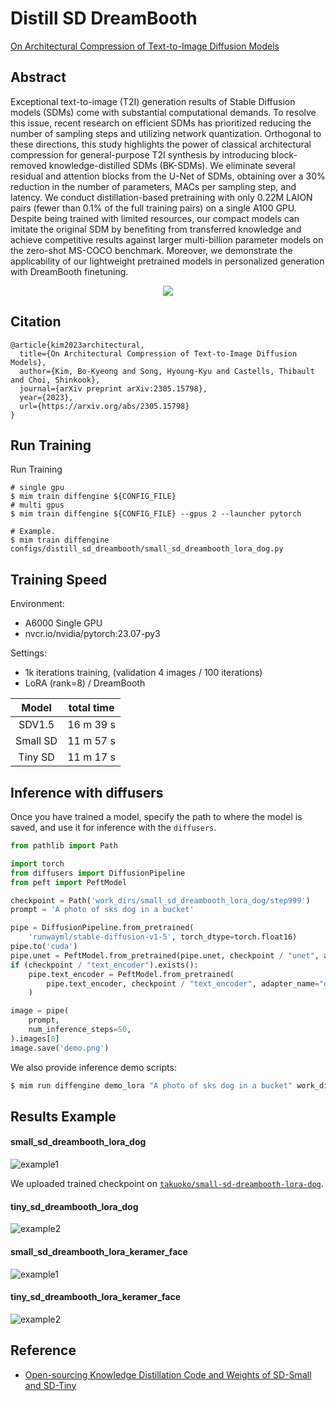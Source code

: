 # Distill SD DreamBooth

[On Architectural Compression of Text-to-Image Diffusion Models](https://arxiv.org/abs/2305.15798)

## Abstract

Exceptional text-to-image (T2I) generation results of Stable Diffusion models (SDMs) come with substantial computational demands. To resolve this issue, recent research on efficient SDMs has prioritized reducing the number of sampling steps and utilizing network quantization. Orthogonal to these directions, this study highlights the power of classical architectural compression for general-purpose T2I synthesis by introducing block-removed knowledge-distilled SDMs (BK-SDMs). We eliminate several residual and attention blocks from the U-Net of SDMs, obtaining over a 30% reduction in the number of parameters, MACs per sampling step, and latency. We conduct distillation-based pretraining with only 0.22M LAION pairs (fewer than 0.1% of the full training pairs) on a single A100 GPU. Despite being trained with limited resources, our compact models can imitate the original SDM by benefiting from transferred knowledge and achieve competitive results against larger multi-billion parameter models on the zero-shot MS-COCO benchmark. Moreover, we demonstrate the applicability of our lightweight pretrained models in personalized generation with DreamBooth finetuning.

<div align=center>
<img src="https://github.com/okotaku/diffengine/assets/24734142/253c0dfb-fa1c-4cbf-81c0-9d6948d40413"/>
</div>

## Citation

```
@article{kim2023architectural,
  title={On Architectural Compression of Text-to-Image Diffusion Models},
  author={Kim, Bo-Kyeong and Song, Hyoung-Kyu and Castells, Thibault and Choi, Shinkook},
  journal={arXiv preprint arXiv:2305.15798},
  year={2023},
  url={https://arxiv.org/abs/2305.15798}
}
```

## Run Training

Run Training

```
# single gpu
$ mim train diffengine ${CONFIG_FILE}
# multi gpus
$ mim train diffengine ${CONFIG_FILE} --gpus 2 --launcher pytorch

# Example.
$ mim train diffengine configs/distill_sd_dreambooth/small_sd_dreambooth_lora_dog.py
```

## Training Speed

Environment:

- A6000 Single GPU
- nvcr.io/nvidia/pytorch:23.07-py3

Settings:

- 1k iterations training, (validation 4 images / 100 iterations)
- LoRA (rank=8) / DreamBooth

|  Model   | total time |
| :------: | :--------: |
|  SDV1.5  | 16 m 39 s  |
| Small SD | 11 m 57 s  |
| Tiny SD  | 11 m 17 s  |

## Inference with diffusers

Once you have trained a model, specify the path to where the model is saved, and use it for inference with the `diffusers`.

```py
from pathlib import Path

import torch
from diffusers import DiffusionPipeline
from peft import PeftModel

checkpoint = Path('work_dirs/small_sd_dreambooth_lora_dog/step999')
prompt = 'A photo of sks dog in a bucket'

pipe = DiffusionPipeline.from_pretrained(
    'runwayml/stable-diffusion-v1-5', torch_dtype=torch.float16)
pipe.to('cuda')
pipe.unet = PeftModel.from_pretrained(pipe.unet, checkpoint / "unet", adapter_name="default")
if (checkpoint / "text_encoder").exists():
    pipe.text_encoder = PeftModel.from_pretrained(
        pipe.text_encoder, checkpoint / "text_encoder", adapter_name="default"
    )

image = pipe(
    prompt,
    num_inference_steps=50,
).images[0]
image.save('demo.png')
```

We also provide inference demo scripts:

```bash
$ mim run diffengine demo_lora "A photo of sks dog in a bucket" work_dirs/small_sd_dreambooth_lora_dog/step999 --sdmodel segmind/small-sd
```

## Results Example

#### small_sd_dreambooth_lora_dog

![example1](https://github.com/okotaku/diffengine/assets/24734142/9fa0bf8a-34f2-4e74-88b8-f33e249520e2)

We uploaded trained checkpoint on [`takuoko/small-sd-dreambooth-lora-dog`](https://huggingface.co/takuoko/small-sd-dreambooth-lora-dog).

#### tiny_sd_dreambooth_lora_dog

![example2](https://github.com/okotaku/diffengine/assets/24734142/dcb3ff5b-995e-44bc-885c-6ed050eea24d)

#### small_sd_dreambooth_lora_keramer_face

![example1](https://github.com/okotaku/diffengine/assets/24734142/ddbb2e54-f8be-46a6-a7ab-5bfb54bd29e6)

#### tiny_sd_dreambooth_lora_keramer_face

![example2](https://github.com/okotaku/diffengine/assets/24734142/45e46061-a0c2-4396-b0fd-1aab36c2e4e5)

## Reference

- [Open-sourcing Knowledge Distillation Code and Weights of SD-Small and SD-Tiny](https://huggingface.co/blog/sd_distillation)
